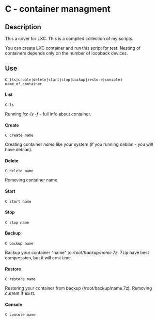 # C - container managment

## Description

This a cover for LXC. This is a compiled collection of my scripts.

You can create LXC container and run this script for test. Nesting of containers depends only on the number of loopback devices.

## Use 

	C [ls|create|delete|start|stop|backup|restore|console] name_of_container

#### List

	C ls

Running *lxc-ls -f* - full info about container.

#### Create

	C create name

Creating container *name* like your system (if you running debian - you will have debian).

#### Delete

	C delete name

Removing container name.

#### Start

	C start name

#### Stop

	C stop name

#### Backup

	C backup name

Backup your container "name" to */root/backup/name.7z*.
7zip have best compression, but it will cost time.

#### Restore

	C restore name

Restoring your container from backup (/root/backup/name.7z). Removing current if exist.

#### Console

	C console name
